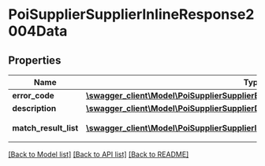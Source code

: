 # PoiSupplierSupplierInlineResponse2004Data

## Properties
Name | Type | Description | Notes
------------ | ------------- | ------------- | -------------
**error_code** | [**\swagger_client\Model\PoiSupplierSupplierErrorCode**](PoiSupplierSupplierErrorCode.md) |  | 
**description** | [**\swagger_client\Model\PoiSupplierSupplierDescription**](PoiSupplierSupplierDescription.md) |  | 
**match_result_list** | [**\swagger_client\Model\PoiSupplierSupplierInlineResponse2004DataMatchResultList[]**](PoiSupplierSupplierInlineResponse2004DataMatchResultList.md) | 实时匹配的结果列表 | 

[[Back to Model list]](../README.md#documentation-for-models) [[Back to API list]](../README.md#documentation-for-api-endpoints) [[Back to README]](../README.md)

